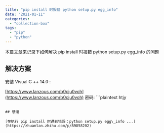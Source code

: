 ```yaml
---
title: "pip install 时报错 python setup.py egg_info"
date: "2021-01-11"
categories: 
  - "collection-box"
tags: 
  - "pip"
  - "python"
---
```


本篇文章来记录下如何解决 pip install 时报错 python setup.py egg\_info 的问题

## 解决方案

安装 Visual C ++ 14.0 :

[https://www.lanzous.com/b0cju0voh](https://www.lanzous.com/b0cju0voh) 密码: ```plaintext
htjy
```

## 感谢

[在执行 pip install 时遇到错误：python setup.py egg\_info ...](https://zhuanlan.zhihu.com/p/89858202)
